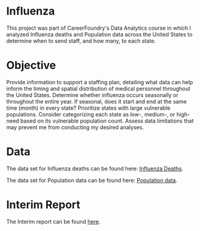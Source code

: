 # Influenza
This project was part of CareerFoundry's Data Analytics course in which I analyzed Influenza deaths and Population data across the United States to determine when to send staff, and how many, to each state.
# Objective 
Provide information to support a staffing plan, detailing what data can help inform the timing and spatial distribution of medical personnel throughout the United States. Determine whether influenza occurs seasonally or throughout the entire year. If seasonal, does it start and end at the same time (month) in every state? Prioritize states with large vulnerable populations. Consider categorizing each state as low-, medium-, or high-need based on its vulnerable population count. Assess data limitations that may prevent me from conducting my desired analyses.
# Data
The data set for Influenza deaths can be found here: [Influenza Deaths](https://docs.google.com/spreadsheets/d/1jShZ7QDUpV-5h_md6ZKrY87d-FZEuwW_/edit?usp=share_link&ouid=102152495986573621475&rtpof=true&sd=true). 

The data set for Population data can be found here: [Population data](https://drive.google.com/file/d/1be_7Tu9ngLrHMVYvbfMW0VN2-Id4tZOu/view?usp=share_link).

# Interim Report 
The Interim report can be found [here](https://drive.google.com/file/d/1MthN_SpF9OMaCF8LtxRFMxjs_7Lniure/view?usp=share_link).
